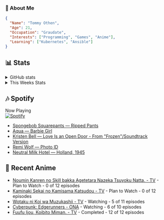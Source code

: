 ### 👋 About Me
```json
{
  "Name": "Tommy Othen",
  "Age": 21,
  "Occupation": "Graudate",
  "Interests": ["Programming", "Games", "Anime"],
  "Learning": ["Kubernetes", "Ansible"]
}
```

## 📊 Stats
<details>
  <summary>GitHub stats</summary>
  <a href="https://github.com/anuraghazra/github-readme-stats">
    <img src="https://github-readme-stats.vercel.app/api?username=tommyothen&show_icons=true&count_private=true&hide=prs,issues">
  </a>
</details>

<details>
  <summary>This Weeks Stats</summary>
  <a href="https://github.com/anuraghazra/github-readme-stats">
    <img src="https://github-readme-stats.vercel.app/api/wakatime?username=tommyothen&cache_seconds=1800&custom_title=Top%20Languages">
  </a>
</details>

## 🎶 Spotify
Now Playing\
[![Spotify](https://novatorem-dasushiasian.vercel.app/api/spotify)](https://open.spotify.com/user/g90805640970)
<!-- LASTFM:START -->
* [Spongebob Squarepants — Ripped Pants](https://www.last.fm/music/Spongebob+Squarepants/_/Ripped+Pants)
* [Aqua — Barbie Girl](https://www.last.fm/music/Aqua/_/Barbie+Girl)
* [Kristen Bell — Love Is an Open Door - From &quot;Frozen&quot;/Soundtrack Version](https://www.last.fm/music/Kristen+Bell/_/Love+Is+an+Open+Door+-+From+%22Frozen%22%2FSoundtrack+Version)
* [Remi Wolf — Photo ID](https://www.last.fm/music/Remi+Wolf/_/Photo+ID)
* [Neutral Milk Hotel — Holland, 1945](https://www.last.fm/music/Neutral+Milk+Hotel/_/Holland,+1945)<!-- LASTFM:END -->

## 🗻 Recent Anime
<!-- ANIME-LIST:START -->
* [Noumin Kanren no Skill bakka Agetetara Nazeka Tsuyoku Natta. - TV](https://myanimelist.net/anime/51128/Noumin_Kanren_no_Skill_bakka_Agetetara_Nazeka_Tsuyoku_Natta) - Plan to Watch - 0 of 12 episodes
* [Kaminaki Sekai no Kamisama Katsudou - TV](https://myanimelist.net/anime/51693/Kaminaki_Sekai_no_Kamisama_Katsudou) - Plan to Watch - 0 of 12 episodes
* [Wotaku ni Koi wa Muzukashii - TV](https://myanimelist.net/anime/35968/Wotaku_ni_Koi_wa_Muzukashii) - Watching - 5 of 11 episodes
* [Cyberpunk: Edgerunners - ONA](https://myanimelist.net/anime/42310/Cyberpunk__Edgerunners) - Watching - 6 of 10 episodes
* [Fuufu Ijou, Koibito Miman. - TV](https://myanimelist.net/anime/50425/Fuufu_Ijou_Koibito_Miman) - Completed - 12 of 12 episodes<!-- ANIME-LIST:END -->

